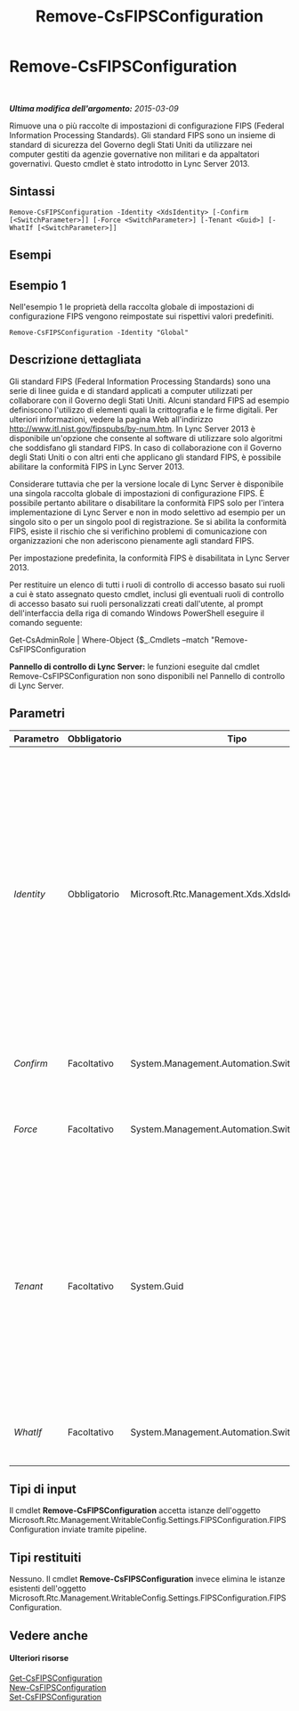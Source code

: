 ﻿---
title: Remove-CsFIPSConfiguration
TOCTitle: Remove-CsFIPSConfiguration
ms:assetid: b7e43419-0154-4fed-bfc6-9053335ce5d8
ms:mtpsurl: https://technet.microsoft.com/it-it/library/JJ205201(v=OCS.15)
ms:contentKeyID: 49301756
ms.date: 08/24/2015
mtps_version: v=OCS.15
ms.translationtype: HT
---

# Remove-CsFIPSConfiguration

 

_**Ultima modifica dell'argomento:** 2015-03-09_

Rimuove una o più raccolte di impostazioni di configurazione FIPS (Federal Information Processing Standards). Gli standard FIPS sono un insieme di standard di sicurezza del Governo degli Stati Uniti da utilizzare nei computer gestiti da agenzie governative non militari e da appaltatori governativi. Questo cmdlet è stato introdotto in Lync Server 2013.

## Sintassi

    Remove-CsFIPSConfiguration -Identity <XdsIdentity> [-Confirm [<SwitchParameter>]] [-Force <SwitchParameter>] [-Tenant <Guid>] [-WhatIf [<SwitchParameter>]]

## Esempi

## Esempio 1

Nell'esempio 1 le proprietà della raccolta globale di impostazioni di configurazione FIPS vengono reimpostate sui rispettivi valori predefiniti.

    Remove-CsFIPSConfiguration -Identity "Global"

## Descrizione dettagliata

Gli standard FIPS (Federal Information Processing Standards) sono una serie di linee guida e di standard applicati a computer utilizzati per collaborare con il Governo degli Stati Uniti. Alcuni standard FIPS ad esempio definiscono l'utilizzo di elementi quali la crittografia e le firme digitali. Per ulteriori informazioni, vedere la pagina Web all'indirizzo <http://www.itl.nist.gov/fipspubs/by-num.htm>. In Lync Server 2013 è disponibile un'opzione che consente al software di utilizzare solo algoritmi che soddisfano gli standard FIPS. In caso di collaborazione con il Governo degli Stati Uniti o con altri enti che applicano gli standard FIPS, è possibile abilitare la conformità FIPS in Lync Server 2013.

Considerare tuttavia che per la versione locale di Lync Server è disponibile una singola raccolta globale di impostazioni di configurazione FIPS. È possibile pertanto abilitare o disabilitare la conformità FIPS solo per l'intera implementazione di Lync Server e non in modo selettivo ad esempio per un singolo sito o per un singolo pool di registrazione. Se si abilita la conformità FIPS, esiste il rischio che si verifichino problemi di comunicazione con organizzazioni che non aderiscono pienamente agli standard FIPS.

Per impostazione predefinita, la conformità FIPS è disabilitata in Lync Server 2013.

Per restituire un elenco di tutti i ruoli di controllo di accesso basato sui ruoli a cui è stato assegnato questo cmdlet, inclusi gli eventuali ruoli di controllo di accesso basato sui ruoli personalizzati creati dall'utente, al prompt dell'interfaccia della riga di comando Windows PowerShell eseguire il comando seguente:

Get-CsAdminRole | Where-Object {$\_.Cmdlets –match "Remove-CsFIPSConfiguration

**Pannello di controllo di Lync Server:** le funzioni eseguite dal cmdlet Remove-CsFIPSConfiguration non sono disponibili nel Pannello di controllo di Lync Server.

## Parametri


<table>
<colgroup>
<col style="width: 25%" />
<col style="width: 25%" />
<col style="width: 25%" />
<col style="width: 25%" />
</colgroup>
<thead>
<tr class="header">
<th>Parametro</th>
<th>Obbligatorio</th>
<th>Tipo</th>
<th>Descrizione</th>
</tr>
</thead>
<tbody>
<tr class="odd">
<td><p><em>Identity</em></p></td>
<td><p>Obbligatorio</p></td>
<td><p>Microsoft.Rtc.Management.Xds.XdsIdentity</p></td>
<td><p>Identità univoca delle impostazioni di configurazione FIPS da rimuovere. Poiché Lync Server 2013 supporta una sola raccolta globale di impostazioni FIPS, l'unica raccolta che può essere eliminata è la raccolta globale:</p>
<p>-Identity global</p>
<p>In questo caso, la raccolta globale non verrà effettivamente rimossa dal sistema. Lync Server 2013 non supporta l'eliminazione delle impostazioni globali. L'unica proprietà di tale raccolta, RequireFIPSCompliantMedia, verrà invece reimpostata sul relativo valore predefinito, ovvero False.</p></td>
</tr>
<tr class="even">
<td><p><em>Confirm</em></p></td>
<td><p>Facoltativo</p></td>
<td><p>System.Management.Automation.SwitchParameter</p></td>
<td><p>Richiede la conferma prima di eseguire il comando.</p></td>
</tr>
<tr class="odd">
<td><p><em>Force</em></p></td>
<td><p>Facoltativo</p></td>
<td><p>System.Management.Automation.SwitchParameter</p></td>
<td><p>Evita la visualizzazione di eventuali messaggi di errore non grave che potrebbero essere generati nel corso dell'esecuzione del comando.</p></td>
</tr>
<tr class="even">
<td><p><em>Tenant</em></p></td>
<td><p>Facoltativo</p></td>
<td><p>System.Guid</p></td>
<td><p>Identificatore univoco globale (GUID) dell'account del tenant di Skype for Business online per le impostazioni di configurazione FIPS da eliminare, ad esempio:</p>
<p>–Tenant &quot;38aad667-af54-4397-aaa7-e94c79ec2308&quot;</p>
<p>È possibile restituire l'ID di ogni tenant eseguendo questo comando:</p>
<p>Get-CsTenant | Select-Object DisplayName, TenantID</p></td>
</tr>
<tr class="odd">
<td><p><em>WhatIf</em></p></td>
<td><p>Facoltativo</p></td>
<td><p>System.Management.Automation.SwitchParameter</p></td>
<td><p>Descrive ciò che accadrebbe se si eseguisse il comando, senza eseguirlo realmente.</p></td>
</tr>
</tbody>
</table>


## Tipi di input

Il cmdlet **Remove-CsFIPSConfiguration** accetta istanze dell'oggetto Microsoft.Rtc.Management.WritableConfig.Settings.FIPSConfiguration.FIPSConfiguration inviate tramite pipeline.

## Tipi restituiti

Nessuno. Il cmdlet **Remove-CsFIPSConfiguration** invece elimina le istanze esistenti dell'oggetto Microsoft.Rtc.Management.WritableConfig.Settings.FIPSConfiguration.FIPSConfiguration.

## Vedere anche

#### Ulteriori risorse

[Get-CsFIPSConfiguration](get-csfipsconfiguration.md)  
[New-CsFIPSConfiguration](new-csfipsconfiguration.md)  
[Set-CsFIPSConfiguration](set-csfipsconfiguration.md)

